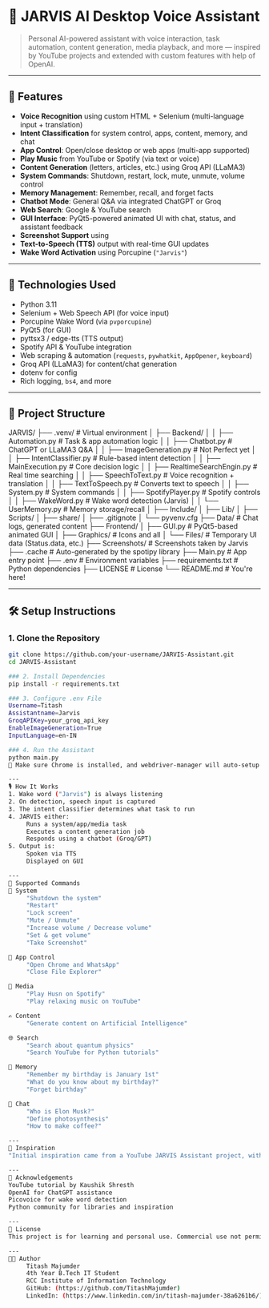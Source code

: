 # 🤖 JARVIS AI Desktop Voice Assistant
> Personal AI-powered assistant with voice interaction, task automation, content generation, media playback, and more — inspired by YouTube projects and extended with custom features with help of OpenAI.

---
## 🧠 Features
-  **Voice Recognition** using custom HTML + Selenium (multi-language input + translation)
-  **Intent Classification** for system control, apps, content, memory, and chat
-  **App Control**: Open/close desktop or web apps (multi-app supported)
-  **Play Music** from YouTube or Spotify (via text or voice)
-  **Content Generation** (letters, articles, etc.) using Groq API (LLaMA3)
-  **System Commands**: Shutdown, restart, lock, mute, unmute, volume control
-  **Memory Management**: Remember, recall, and forget facts
-  **Chatbot Mode**: General Q&A via integrated ChatGPT or Groq
-  **Web Search**: Google & YouTube search
-  **GUI Interface**: PyQt5-powered animated UI with chat, status, and assistant feedback
-  **Screenshot Support** using 
-  **Text-to-Speech (TTS)** output with real-time GUI updates
-  **Wake Word Activation** using Porcupine (`"Jarvis"`)

---
## 🚀 Technologies Used
-  Python 3.11
-  Selenium + Web Speech API (for voice input)
-  Porcupine Wake Word (via `pvporcupine`)
-  PyQt5 (for GUI)
-  pyttsx3 / edge-tts (TTS output)
-  Spotify API & YouTube integration
-  Web scraping & automation (`requests`, `pywhatkit`, `AppOpener`, `keyboard`)
-  Groq API (LLaMA3) for content/chat generation
-  dotenv for config
-  Rich logging, `bs4`, and more

---
## 📂 Project Structure
JARVIS/
├── .venv/                     # Virtual environment
│ ├── Backend/
│ │ ├── Automation.py          # Task & app automation logic
│ │ ├── Chatbot.py             # ChatGPT or LLaMA3 Q&A
│ │ ├── ImageGeneration.py     # Not Perfect yet
│ │ ├── IntentClassifier.py    # Rule-based intent detection
│ │ ├── MainExecution.py       # Core decision logic
│ │ ├── RealtimeSearchEngin.py # Real time searching
│ │ ├── SpeechToText.py        # Voice recognition + translation
│ │ ├── TextToSpeech.py        # Converts text to speech
│ │ ├── System.py              # System commands
│ │ ├── SpotifyPlayer.py       # Spotify controls
│ │ ├── WakeWord.py            # Wake word detection (Jarvis)
│ │ └── UserMemory.py          # Memory storage/recall
│ ├── Include/
│ ├── Lib/
│ ├── Scripts/
│ ├── share/
│ ├── .gitignote
│ └── pyvenv.cfg
├── Data/                     # Chat logs, generated content
├── Frontend/
│ ├── GUI.py                  # PyQt5-based animated GUI
│ ├── Graphics/               # Icons and all
│ └── Files/                  # Temporary UI data (Status.data, etc.)
├── Screenshots/              # Screenshots taken by Jarvis
├── .cache                    # Auto-generated by the spotipy library
├── Main.py                   # App entry point
├── .env                      # Environment variables
├── requirements.txt          # Python dependencies
├── LICENSE                   # License
└── README.md                 # You're here!

---
## 🛠️ Setup Instructions
### 1. Clone the Repository
```bash
git clone https://github.com/your-username/JARVIS-Assistant.git
cd JARVIS-Assistant

### 2. Install Dependencies
pip install -r requirements.txt

### 3. Configure .env File
Username=Titash
Assistantname=Jarvis
GroqAPIKey=your_groq_api_key
EnableImageGeneration=True
InputLanguage=en-IN

### 4. Run the Assistant
python main.py
🧠 Make sure Chrome is installed, and webdriver-manager will auto-setup ChromeDriver.

---
🎙️ How It Works
1. Wake word ("Jarvis") is always listening
2. On detection, speech input is captured
3. The intent classifier determines what task to run
4. JARVIS either:
     Runs a system/app/media task
     Executes a content generation job
     Responds using a chatbot (Groq/GPT)
5. Output is:
     Spoken via TTS
     Displayed on GUI

---
💬 Supported Commands
🔌 System
     "Shutdown the system"
     "Restart"
     "Lock screen"
     "Mute / Unmute"
     "Increase volume / Decrease volume"
     "Set & get volume"
     "Take Screenshot"

📁 App Control
     "Open Chrome and WhatsApp"
     "Close File Explorer"

🎵 Media
     "Play Husn on Spotify"
     "Play relaxing music on YouTube"

✍️ Content
     "Generate content on Artificial Intelligence"

🌐 Search
     "Search about quantum physics"
     "Search YouTube for Python tutorials"

🧠 Memory
     "Remember my birthday is January 1st"
     "What do you know about my birthday?"
     "Forget birthday"

💬 Chat
     "Who is Elon Musk?"
     "Define photosynthesis"
     "How to make coffee?"

---
🧠 Inspiration
"Initial inspiration came from a YouTube JARVIS Assistant project, with customizations and added features developed by Titash Majumder, guided and supported with help from ChatGPT."

---
🙏 Acknowledgements
YouTube tutorial by Kaushik Shresth
OpenAI for ChatGPT assistance
Picovoice for wake word detection
Python community for libraries and inspiration

---
📜 License
This project is for learning and personal use. Commercial use not permitted without proper permissions.

---
👨‍💻 Author
     Titash Majumder
     4th Year B.Tech IT Student
     RCC Institute of Information Technology
     GitHub: (https://github.com/TitashMajumder)
     LinkedIn: (https://www.linkedin.com/in/titash-majumder-38a6261b6/)
